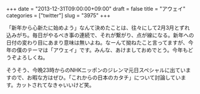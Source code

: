 +++
date = "2013-12-31T09:00:00+09:00"
draft = false
title = "アウェイ"
categories = ["twitter"]
slug = "3975"
+++

「新年から心新たに始めよう」なんて決めたことは、往々にして2月3月とずれ込みがち。毎日がやるべき事の連続で、それが繋がり、点が線になる。新年への日付の変わり目にあまり意味は無いよね。なーんて拗ねたこと言ってますが、今年の僕のテーマは「アウェイ」です。みんな、あけましておめでとう。今年もどうぞよろしくね。

そうそう、今晩23時からのNHKニッポンのジレンマ元日スペシャルに出ていますので、お暇な方はぜひ。「これからの日本のカタチ」について討論しています。カットされてなきゃいいけど笑。
